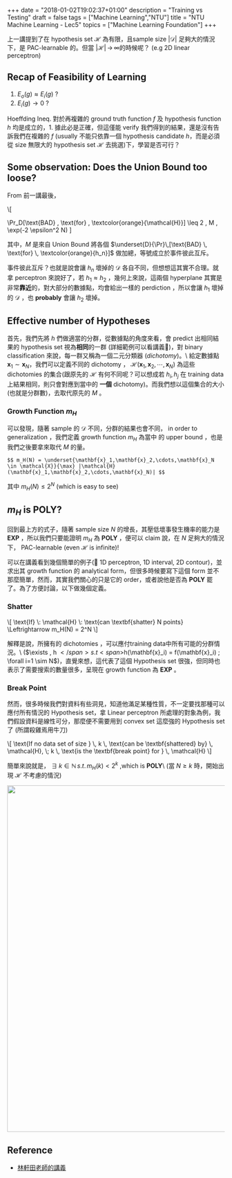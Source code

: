 +++
date = "2018-01-02T19:02:37+01:00"
description = "Training vs Testing"
draft = false
tags = ["Machine Learning","NTU"]
title =  "NTU Machine Learning - Lec5"
topics = ["Machine Learning Foundation"]
+++

上一講提到了在 hypothesis set <span>$\mathcal{H}$</span> 為有限，且sample size <span>$|\mathcal{D}|$</span> 足夠大的情況下，是 PAC-learnable 的。但當 <span>$|\mathcal{H}| \, \rightarrow \, \infty$</span>的時候呢？ (e.g 2D linear perceptron)

<!--more-->

## Recap of Feasibility of Learning

1. <span>$E_o(g) \approx E_i(g)$</span> ?
2. <span>$E_i(g) \rightarrow 0$</span> ?

Hoeffding Ineq. 對於再複雜的 ground truth function <span>$f$</span> 及 hypothesis function <span>$h$</span> 均是成立的，1. 據此必是正確，但這僅能 verify 我們得到的結果，還是沒有告訴我們在複雜的 <span>$f$</span> (usually 不能只依靠一個 hypothesis candidate <span>$h$</span>，而是必須從 size 無限大的 hypothesis set <span>$\mathcal{H}$</span> 去挑選)下，學習是否可行？

## Some observation: Does the Union Bound too loose?

From 前一講最後，

<div>
\[

\Pr_D[\text{BAD} \, \text{for} \, \textcolor{orange}{\mathcal{H}}] \leq 2 \, M \, \exp(-2 \epsilon^2 N)
\]
</div>

其中，<span>$M$</span> 是來自 Union Bound 將各個 <span>$\underset{D}{\Pr}\,[\text{BAD} \, \text{for} \, \textcolor{orange}{h_n}]$</span> 做加總，等號成立於事件彼此互斥。

事件彼此互斥？也就是說會讓 <span>$h_n$</span> 壞掉的 <span>$\mathcal{D}$</span> 各自不同，但想想這其實不合理。就拿 perceptron 來說好了，若 <span>$h_1 \approx h_2$</span> ，幾何上來說，這兩個 hyperplane 其實是非常**靠近**的，對大部分的數據點，均會給出一樣的 perdiction ，所以會讓 <span>$h_1$</span> 壞掉的 <span>$\mathcal{D}$</span> ，也 **probably** 會讓 <span>$h_2$</span> 壞掉。

## Effective number of Hypotheses

首先，我們先將 <span>$h$</span> 們做適當的分群，從數據點的角度來看，會 predict 出相同結果的 hypothesis set 視為**相同**的一群 (詳細範例可以看講義👀)，對 binary classification 來說，每一群又稱為一個二元分類器 (*dichotomy*)。\\
給定數據點 <span>$\mathbf{x}_1 \sim \mathbf{x}_N$</span>，我們可以定義不同的 dichotomy ， <span>$\mathcal{H}(\mathbf{x}_1,\mathbf{x}_2,\cdots,\mathbf{x}_N)$</span> 為這些 dichotomies 的集合(跟原先的 <span>$\mathcal{H}$</span> 有何不同呢？可以想成若 <span>$h_i, h_j$</span> 在 training data 上結果相同，則只會對應到當中的 **一個** dichotomy)。而我們想以這個集合的大小 (也就是分群數)，去取代原先的 <span>$M$</span> 。

### Growth Function <span>$m_H$</span>

可以發現，隨著 sample 的 <span>$\mathcal{D}$</span> 不同，分群的結果也會不同，
in order to generalization ，我們定義 growth function <span>$m_H$</span> 為當中
的 upper bound ，也是我們之後要拿來取代 <span>$M$</span> 的量。

``$$
m_H(N) = \underset{\mathbf{x}_1,\mathbf{x}_2,\cdots,\mathbf{x}_N \in \mathcal{X}}{\max} |\mathcal{H}(\mathbf{x}_1,\mathbf{x}_2,\cdots,\mathbf{x}_N)|
$$``

其中 <span>$m_H(N) \leq 2^N$</span> (which is easy to see)

## <span>$m_H$</span> is POLY?

回到最上方的式子，隨著 sample size <span>$N$</span> 的增長，其壓低壞事發生機率的能力是 **EXP** ，所以我們只要能證明 <span>$m_H$</span> 為 **POLY** ，便可以 claim 說，在 <span>$N$</span> 足夠大的情況下， PAC-learnable (even <span>$\mathcal{H}$</span> is infinite)!

可以在講義看到幾個簡單的例子(👀 1D perceptron, 1D interval, 2D contour)，並求出其 growth function 的 analytical form，但很多時候要寫下這個 form 並不那麼簡單，然而，其實我們關心的只是它的 order，或者說他是否為 **POLY** 罷了。為了方便討論，以下做幾個定義。

### Shatter

<div>
\[
\text{If} \: \mathcal{H} \: \text{can \textbf{shatter} N points} \Leftrightarrow m_H(N) = 2^N
\]
</div>

解釋是說，所擁有的 dichotomies ，可以應付training data中所有可能的分群情況。\\
(<span>$\exists \, h $</span>  s.t <span>$h(\mathbf{x}_i) = f(\mathbf{x}_i) \; \forall i=1 \sim N$</span>)，直覺來想，這代表了這個 Hypothesis set 很強，但同時也表示了需要搜索的數量很多，呈現在 growth function 為 **EXP** 。


### Break Point

然而，很多時候我們對資料有些洞見，知道他滿足某種性質，不一定要找那種可以應付所有情況的 Hypothesis set，拿 Linear perceptron 所處理的對象為例，我們假設資料是線性可分，那麼便不需要用到 convex set 這麼強的 Hypothesis set 了 (所謂殺雞焉用牛刀)

<div>
\[
\text{If no data set of size } \, k \, \text{can be \textbf{shattered} by} \, \mathcal{H}, \;  k \, \text{is the \textbf{break point} for } \, \mathcal{H}
\]
</div>


簡單來說就是， <span>$\exists \; k \in \mathbb{N} \, s.t. \, m_H(k) < 2^{k}$</span> ,which is **POLY**\\
(當 <span>$N \geq k$</span> 時，開始出現 <span>$\mathcal{H}$</span> 不考慮的情況)


<img src="" width="800px" style="border-radius: 0%;">



## Reference

* [林軒田老師的講義](https://www.csie.ntu.edu.tw/~htlin/course/ml15fall/doc/05_handout.pdf)
